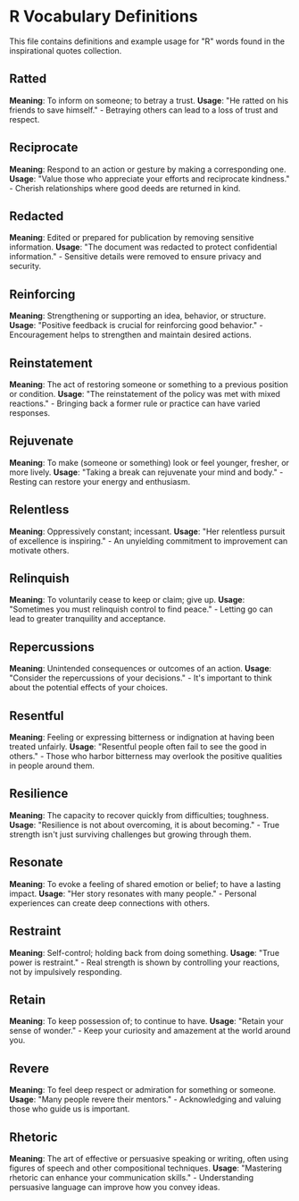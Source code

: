 # R Vocabulary Definitions

This file contains definitions and example usage for "R" words found in the inspirational quotes collection.

<!-- Add vocabulary words here following the format:
## WordName

**Meaning**: Clear, concise definition of the word.
**Usage**: "Quote or example sentence." - Explanation of the usage context.
-->

## Ratted

**Meaning**: To inform on someone; to betray a trust.
**Usage**: "He ratted on his friends to save himself." - Betraying others can lead to a loss of trust and respect.

## Reciprocate

**Meaning**: Respond to an action or gesture by making a corresponding one.
**Usage**: "Value those who appreciate your efforts and reciprocate kindness." - Cherish relationships where good deeds are returned in kind.

## Redacted

**Meaning**: Edited or prepared for publication by removing sensitive information.
**Usage**: "The document was redacted to protect confidential information." - Sensitive details were removed to ensure privacy and security.

## Reinforcing

**Meaning**: Strengthening or supporting an idea, behavior, or structure.
**Usage**: "Positive feedback is crucial for reinforcing good behavior." - Encouragement helps to strengthen and maintain desired actions.

## Reinstatement

**Meaning**: The act of restoring someone or something to a previous position or condition.
**Usage**: "The reinstatement of the policy was met with mixed reactions." - Bringing back a former rule or practice can have varied responses.

## Rejuvenate

**Meaning**: To make (someone or something) look or feel younger, fresher, or more lively.
**Usage**: "Taking a break can rejuvenate your mind and body." - Resting can restore your energy and enthusiasm.

## Relentless

**Meaning**: Oppressively constant; incessant.
**Usage**: "Her relentless pursuit of excellence is inspiring." - An unyielding commitment to improvement can motivate others.

## Relinquish

**Meaning**: To voluntarily cease to keep or claim; give up.
**Usage**: "Sometimes you must relinquish control to find peace." - Letting go can lead to greater tranquility and acceptance.

## Repercussions

**Meaning**: Unintended consequences or outcomes of an action.
**Usage**: "Consider the repercussions of your decisions." - It's important to think about the potential effects of your choices.

## Resentful

**Meaning**: Feeling or expressing bitterness or indignation at having been treated unfairly.
**Usage**: "Resentful people often fail to see the good in others." - Those who harbor bitterness may overlook the positive qualities in people around them.

## Resilience

**Meaning**: The capacity to recover quickly from difficulties; toughness.
**Usage**: "Resilience is not about overcoming, it is about becoming." - True strength isn't just surviving challenges but growing through them.

## Resonate

**Meaning**: To evoke a feeling of shared emotion or belief; to have a lasting impact.
**Usage**: "Her story resonates with many people." - Personal experiences can create deep connections with others.

## Restraint

**Meaning**: Self-control; holding back from doing something.
**Usage**: "True power is restraint." - Real strength is shown by controlling your reactions, not by impulsively responding.

## Retain

**Meaning**: To keep possession of; to continue to have.
**Usage**: "Retain your sense of wonder." - Keep your curiosity and amazement at the world around you.

## Revere

**Meaning**: To feel deep respect or admiration for something or someone.
**Usage**: "Many people revere their mentors." - Acknowledging and valuing those who guide us is important.

## Rhetoric

**Meaning**: The art of effective or persuasive speaking or writing, often using figures of speech and other compositional techniques.
**Usage**: "Mastering rhetoric can enhance your communication skills." - Understanding persuasive language can improve how you convey ideas.
